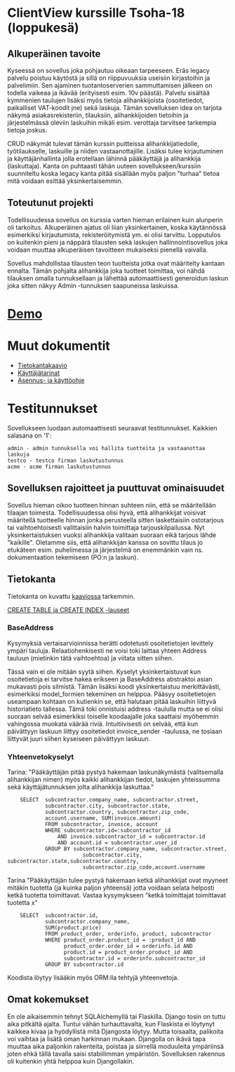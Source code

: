 # ClientView kurssille Tsoha-18 (loppukesä)

## Alkuperäinen tavoite

Kyseessä on sovellus joka pohjautuu oikeaan tarpeeseen. Eräs legacy palvelu
poistuu käytöstä ja sillä on riippuvuuksia useisiin kirjastoihin ja palvelimiin. Sen ajaminen tuotantoserverien sammuttamisen jälkeen on todella vaikeaa ja ikävää (erityisesti esim. 10v päästä). Palvelu sisältää kymmenien taulujen lisäksi myös tietoja alihankkijoista (osoitetiedot, paikalliset VAT-koodit jne) sekä laskuja. Tämän sovelluksen idea on tarjota näkymä asiakasrekisteriin, tilauksiin, alihankkijoiden tietoihin ja järjestelmässä oleviin laskuihin mikäli esim. verottaja tarvitsee tarkempia tietoja joskus. 

CRUD näkymät tulevat tämän kurssin puitteissa alihankkijatiedolle, työtilaukselle, laskuille ja niiden vastaanottajille. Lisäksi tulee kirjautuminen ja käyttäjänhallinta jolla erotellaan lähinnä pääkäyttäjä ja alihankkija (laskuttaja). Kanta on puhtaasti tähän uuteen sovellukseen/kurssiin suunniteltu koska legacy kanta pitää sisällään myös paljon "turhaa" tietoa mitä voidaan esittää yksinkertaisemmin.

## Toteutunut projekti

Todellisuudessa sovellus on kurssia varten hieman erilainen kuin alunperin oli tarkoitus. Alkuperäinen ajatus oli liian yksinkertainen, koska
käytännössä esimerkiksi kirjautumista, rekisteröitymistä ym. ei olisi tarvittu. Lopputulos on kuitenkin pieni ja näppärä tilausten sekä laskujen hallinnointisovellus joka voidaan 
muuttaa alkuperäisen tavoitteen mukaiseksi pienellä vaivalla. 

Sovellus mahdollistaa tilausten teon tuotteista jotka ovat määritelty kantaan ennalta. Tämän pohjalta alihankkija joka tuotteet toimittaa,
voi nähdä tilauksen omalla tunnuksellaan ja lähettää automaattisesti generoidun laskun joka sitten näkyy Admin -tunnuksen
saapuneissa laskuissa. 

# [Demo](https://tsoha-clientview.herokuapp.com)

# Muut dokumentit

- [Tietokantakaavio](https://raw.githubusercontent.com/ptr5000/clientview/master/docs/clientview.png)
- [Käyttäjätarinat](https://github.com/ptr5000/clientview/blob/master/docs/tarinat.md)
- [Asennus- ja käyttöohje](https://github.com/ptr5000/clientview/blob/master/docs/kayttoohje.md)

# Testitunnukset

Sovellukseen luodaan automaattisesti seuraavat testitunnukset. Kaikkien salasana on '1':

    admin - admin tunnuksella voi hallita tuotteita ja vastaanottaa laskuja
    testco - testco firman laskutustunnus
    acme - acme firman laskutustunnus

## Sovelluksen rajoitteet ja puuttuvat ominaisuudet

Sovellus hieman oikoo tuotteen hinnan suhteen niin, että se määritellään 
tilaajan toimesta. Todellisuudessa olisi hyvä, että alihankkijat voisivat määritellä tuotteelle hinnan jonka perusteella sitten laskettaisiin ostotarjous tai vaihtoehtoisesti valittaisiin halvin toimittaja tarjouskilpailussa. 
Nyt yksinkertaistuksen vuoksi alihankkija valitaan suoraan eikä tarjous lähde "kaikille". Oletamme siis, että
alihankkijan kanssa on sovittu tilaus jo etukäteen esim. puhelimessa ja järjestelmä on enemmänkin vain ns. dokumentaation 
tekemiseen (PO:n ja laskun).


## Tietokanta

Tietokanta on kuvattu [kaaviossa](https://raw.githubusercontent.com/ptr5000/clientview/master/docs/clientview.png) tarkemmin.

[CREATE TABLE ja CREATE INDEX -lauseet](https://raw.githubusercontent.com/ptr5000/clientview/master/docs/sql.txt) 


### BaseAddress

Kysymyksiä vertaisarvioinnissa herätti odotetusti osoitetietojen levittely ympäri tauluja. Relaatiohenkisesti
ne voisi toki laittaa yhteen Address tauluun (mietinkin tätä vaihtoehtoa) ja viitata sitten siihen. 

Tässä vain ei ole mitään syytä siihen. Kyselyt yksinkertaistuvat kun osoitetietoja ei tarvitse hakea erikseen ja BaseAddress
abstraktoi asian mukavasti pois silmistä. Tämän lisäksi koodi yksinkertaistuu merkittävästi, esimerkiksi
model_formien tekeminen on helppoa. Pääsyy osoitetietojen useampaan kohtaan on kutienkin se, että halutaan 
pitää laskuihin liittyvä historiatieto tallessa. Tämä toki onnistuisi address -taululla mutta se ei olisi
suoraan selvää esimerkiksi toiselle koodaajalle joka saattaisi myöhemmin vahingossa muokata väärää riviä. 
Intuitiivisesti on selvää, että kun päivättyyn laskuun liittyy osoitetiedot invoice_sender -taulussa, ne tosiaan 
liittyvät juuri siihen kyseiseen päivättyyn laskuun. 

### Yhteenvetokyselyt

Tarina: "Pääkäyttäjän pitää pystyä hakemaan laskunäkymästä (valitsemalla alihankkijan nimen) myös kaikki alihankkijan tiedot, laskujen yhteissumma sekä käyttäjätunnuksen jolta alihankkija laskuttaa."

        SELECT  subcontractor.company_name, subcontractor.street, 
                subcontractor.city, subcontractor.state, 
                subcontractor.country, subcontractor.zip_code,
                account.username, SUM(invoice.amount)
                FROM subcontractor, invoice, account 
                WHERE subcontractor.id=:subcontractor_id 
                    AND invoice.subcontractor_id = subcontractor.id 
                    AND account.id = subcontractor.user_id 
                GROUP BY subcontractor.company_name, subcontractor.street, 
                            subcontractor.city, subcontractor.state,subcontractor.country, 
                            subcontractor.zip_code,account.username

Tarina "Pääkäyttäjän tulee pystyä hakemaan ketkä alihankkijat ovat myyneet mitäkin tuotetta (ja kuinka paljon yhteensä) jotta
voidaan selata helposti ketkä tuotetta toimittavat. Vastaa kysymykseen "ketkä toimittajat toimittavat tuotetta x"

        SELECT  subcontractor.id, 
                subcontractor.company_name, 
                SUM(product.price) 
                FROM product_order, orderinfo, product, subcontractor
                WHERE product_order.product_id = :product_id AND
                      product_order.order_id = orderinfo.id AND
                      product.id = product_order.product_id AND
                      subcontractor.id = orderinfo.subcontractor_id
                GROUP BY subcontractor.id

Koodista löytyy lisääkin myös ORM:lla tehtyjä yhteenvetoja. 

## Omat kokemukset

En ole aikaisemmin tehnyt SQLAlchemyllä tai Flaskilla. Django tosin on tuttu aika pitkältä ajalta. Tuntui vähän
turhauttavalta, kun Flaskista ei löytynyt kaikkea kivaa ja hyödyllistä mitä Djangosta löytyy. Mutta toisaalta,
palikoita voi vaihtaa ja lisätä oman harkinnan mukaan. Djangolla on ikävä tapa muuttaa aika paljonkin rakenteita, poistaa ja
siirrellä moduuleita ympäriinsä joten ehkä tällä tavalla saisi stabiilimman ympäristön. Sovelluksen rakennus oli kuitenkin
yhtä helppoa kuin Djangollakin. 











